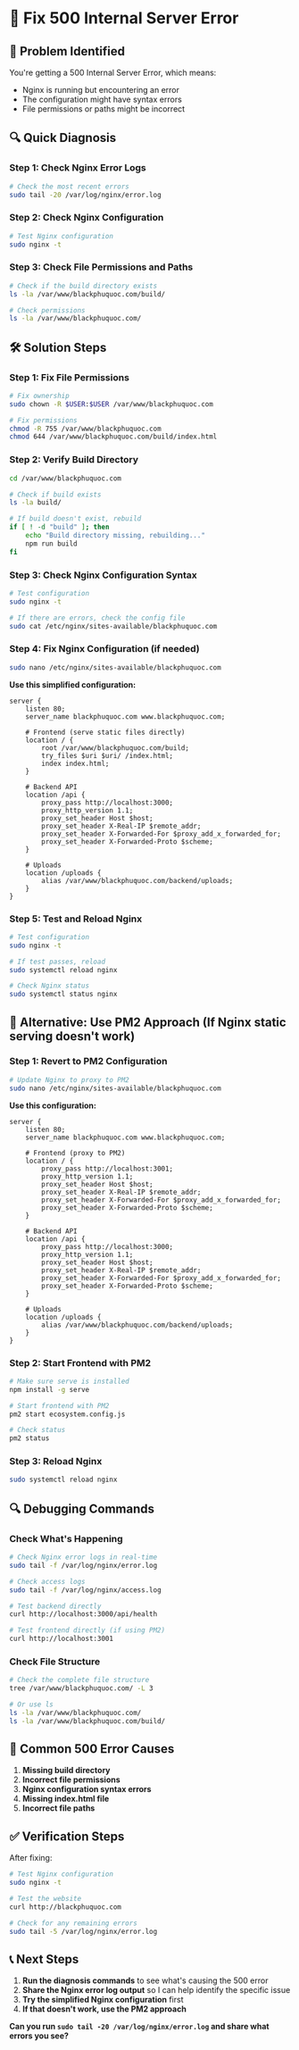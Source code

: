 # 🔧 Fix 500 Internal Server Error

## 🚨 Problem Identified

You're getting a 500 Internal Server Error, which means:
- Nginx is running but encountering an error
- The configuration might have syntax errors
- File permissions or paths might be incorrect

## 🔍 Quick Diagnosis

### Step 1: Check Nginx Error Logs
```bash
# Check the most recent errors
sudo tail -20 /var/log/nginx/error.log
```

### Step 2: Check Nginx Configuration
```bash
# Test Nginx configuration
sudo nginx -t
```

### Step 3: Check File Permissions and Paths
```bash
# Check if the build directory exists
ls -la /var/www/blackphuquoc.com/build/

# Check permissions
ls -la /var/www/blackphuquoc.com/
```

## 🛠️ Solution Steps

### Step 1: Fix File Permissions
```bash
# Fix ownership
sudo chown -R $USER:$USER /var/www/blackphuquoc.com

# Fix permissions
chmod -R 755 /var/www/blackphuquoc.com
chmod 644 /var/www/blackphuquoc.com/build/index.html
```

### Step 2: Verify Build Directory
```bash
cd /var/www/blackphuquoc.com

# Check if build exists
ls -la build/

# If build doesn't exist, rebuild
if [ ! -d "build" ]; then
    echo "Build directory missing, rebuilding..."
    npm run build
fi
```

### Step 3: Check Nginx Configuration Syntax
```bash
# Test configuration
sudo nginx -t

# If there are errors, check the config file
sudo cat /etc/nginx/sites-available/blackphuquoc.com
```

### Step 4: Fix Nginx Configuration (if needed)
```bash
sudo nano /etc/nginx/sites-available/blackphuquoc.com
```

**Use this simplified configuration:**

```nginx
server {
    listen 80;
    server_name blackphuquoc.com www.blackphuquoc.com;
    
    # Frontend (serve static files directly)
    location / {
        root /var/www/blackphuquoc.com/build;
        try_files $uri $uri/ /index.html;
        index index.html;
    }
    
    # Backend API
    location /api {
        proxy_pass http://localhost:3000;
        proxy_http_version 1.1;
        proxy_set_header Host $host;
        proxy_set_header X-Real-IP $remote_addr;
        proxy_set_header X-Forwarded-For $proxy_add_x_forwarded_for;
        proxy_set_header X-Forwarded-Proto $scheme;
    }
    
    # Uploads
    location /uploads {
        alias /var/www/blackphuquoc.com/backend/uploads;
    }
}
```

### Step 5: Test and Reload Nginx
```bash
# Test configuration
sudo nginx -t

# If test passes, reload
sudo systemctl reload nginx

# Check Nginx status
sudo systemctl status nginx
```

## 🔄 Alternative: Use PM2 Approach (If Nginx static serving doesn't work)

### Step 1: Revert to PM2 Configuration
```bash
# Update Nginx to proxy to PM2
sudo nano /etc/nginx/sites-available/blackphuquoc.com
```

**Use this configuration:**

```nginx
server {
    listen 80;
    server_name blackphuquoc.com www.blackphuquoc.com;
    
    # Frontend (proxy to PM2)
    location / {
        proxy_pass http://localhost:3001;
        proxy_http_version 1.1;
        proxy_set_header Host $host;
        proxy_set_header X-Real-IP $remote_addr;
        proxy_set_header X-Forwarded-For $proxy_add_x_forwarded_for;
        proxy_set_header X-Forwarded-Proto $scheme;
    }
    
    # Backend API
    location /api {
        proxy_pass http://localhost:3000;
        proxy_http_version 1.1;
        proxy_set_header Host $host;
        proxy_set_header X-Real-IP $remote_addr;
        proxy_set_header X-Forwarded-For $proxy_add_x_forwarded_for;
        proxy_set_header X-Forwarded-Proto $scheme;
    }
    
    # Uploads
    location /uploads {
        alias /var/www/blackphuquoc.com/backend/uploads;
    }
}
```

### Step 2: Start Frontend with PM2
```bash
# Make sure serve is installed
npm install -g serve

# Start frontend with PM2
pm2 start ecosystem.config.js

# Check status
pm2 status
```

### Step 3: Reload Nginx
```bash
sudo systemctl reload nginx
```

## 🔍 Debugging Commands

### Check What's Happening
```bash
# Check Nginx error logs in real-time
sudo tail -f /var/log/nginx/error.log

# Check access logs
sudo tail -f /var/log/nginx/access.log

# Test backend directly
curl http://localhost:3000/api/health

# Test frontend directly (if using PM2)
curl http://localhost:3001
```

### Check File Structure
```bash
# Check the complete file structure
tree /var/www/blackphuquoc.com/ -L 3

# Or use ls
ls -la /var/www/blackphuquoc.com/
ls -la /var/www/blackphuquoc.com/build/
```

## 🚨 Common 500 Error Causes

1. **Missing build directory**
2. **Incorrect file permissions**
3. **Nginx configuration syntax errors**
4. **Missing index.html file**
5. **Incorrect file paths**

## ✅ Verification Steps

After fixing:

```bash
# Test Nginx configuration
sudo nginx -t

# Test the website
curl http://blackphuquoc.com

# Check for any remaining errors
sudo tail -5 /var/log/nginx/error.log
```

## 📞 Next Steps

1. **Run the diagnosis commands** to see what's causing the 500 error
2. **Share the Nginx error log output** so I can help identify the specific issue
3. **Try the simplified Nginx configuration** first
4. **If that doesn't work, use the PM2 approach**

**Can you run `sudo tail -20 /var/log/nginx/error.log` and share what errors you see?** 